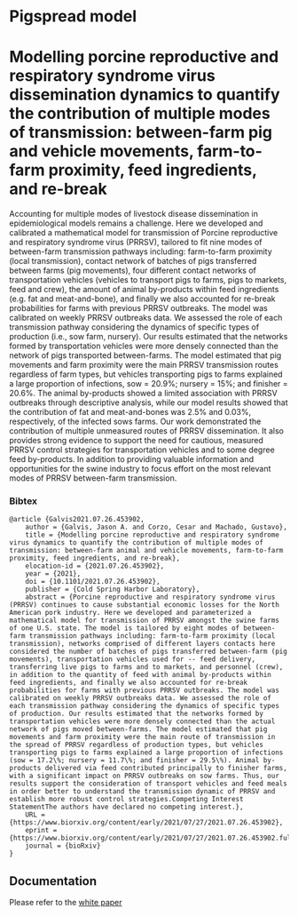 # Pigspread model

# Modelling porcine reproductive and respiratory syndrome virus dissemination dynamics to quantify the contribution of multiple modes of transmission: between-farm pig and vehicle movements, farm-to-farm proximity, feed ingredients, and re-break

Accounting for multiple modes of livestock disease dissemination in epidemiological models remains a challenge. Here we developed and calibrated a mathematical model for transmission of Porcine reproductive and respiratory syndrome virus (PRRSV), tailored to fit nine modes of between-farm transmission pathways including: farm-to-farm proximity (local transmission), contact network of batches of pigs transferred between farms (pig movements), four different contact networks of transportation vehicles (vehicles to transport pigs to farms, pigs to markets, feed and crew), the amount of animal by-products within feed ingredients (e.g. fat and meat-and-bone), and finally we also accounted for re-break probabilities for farms with previous PRRSV outbreaks. The model was calibrated on weekly PRRSV outbreaks data. We assessed the role of each transmission pathway considering the dynamics of specific types of production (i.e., sow farm, nursery). Our results estimated that the networks formed by transportation vehicles were more densely connected than the network of pigs transported between-farms. The model estimated that pig movements and farm proximity were the main PRRSV transmission routes regardless of farm types, but vehicles transporting pigs to farms explained a large proportion of infections, sow = 20.9%; nursery = 15%; and finisher = 20.6%. The animal by-products showed a limited association with PRRSV outbreaks through descriptive analysis, while our model results showed that the contribution of fat and meat-and-bones was 2.5% and 0.03%, respectively, of the infected sows farms. Our work demonstrated the contribution of multiple unmeasured routes of PRRSV dissemination. It also provides strong evidence to support the need for cautious, measured PRRSV control strategies for transportation vehicles and to some degree feed by-products. In addition to providing valuable information and opportunities for the swine industry to focus effort on the most relevant modes of PRRSV between-farm transmission.
### Bibtex

```
@article {Galvis2021.07.26.453902,
	author = {Galvis, Jason A. and Corzo, Cesar and Machado, Gustavo},
	title = {Modelling porcine reproductive and respiratory syndrome virus dynamics to quantify the contribution of multiple modes of transmission: between-farm animal and vehicle movements, farm-to-farm proximity, feed ingredients, and re-break},
	elocation-id = {2021.07.26.453902},
	year = {2021},
	doi = {10.1101/2021.07.26.453902},
	publisher = {Cold Spring Harbor Laboratory},
	abstract = {Porcine reproductive and respiratory syndrome virus (PRRSV) continues to cause substantial economic losses for the North American pork industry. Here we developed and parameterized a mathematical model for transmission of PRRSV amongst the swine farms of one U.S. state. The model is tailored by eight modes of between-farm transmission pathways including: farm-to-farm proximity (local transmission), networks comprised of different layers contacts here considered the number of batches of pigs transferred between-farm (pig movements), transportation vehicles used for -- feed delivery, transferring live pigs to farms and to markets, and personnel (crew), in addition to the quantity of feed with animal by-products within feed ingredients, and finally we also accounted for re-break probabilities for farms with previous PRRSV outbreaks. The model was calibrated on weekly PRRSV outbreaks data. We assessed the role of each transmission pathway considering the dynamics of specific types of production. Our results estimated that the networks formed by transportation vehicles were more densely connected than the actual network of pigs moved between-farms. The model estimated that pig movements and farm proximity were the main route of transmission in the spread of PRRSV regardless of production types, but vehicles transporting pigs to farms explained a large proportion of infections (sow = 17.2\%; nursery = 11.7\%; and finisher = 29.5\%). Animal by-products delivered via feed contributed principally to finisher farms, with a significant impact on PRRSV outbreaks on sow farms. Thus, our results support the consideration of transport vehicles and feed meals in order better to understand the transmission dynamic of PRRSV and establish more robust control strategies.Competing Interest StatementThe authors have declared no competing interest.},
	URL = {https://www.biorxiv.org/content/early/2021/07/27/2021.07.26.453902},
	eprint = {https://www.biorxiv.org/content/early/2021/07/27/2021.07.26.453902.full.pdf},
	journal = {bioRxiv}
}
```

## Documentation

Please refer to the [white paper](https://doi.org/10.1101/2021.07.26.453902)

